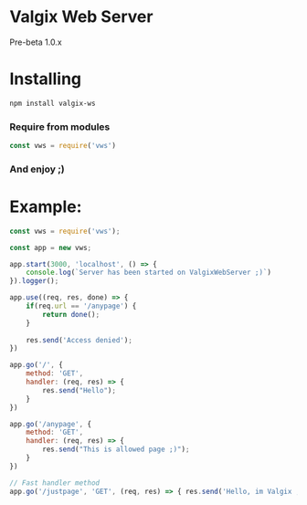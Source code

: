 # Valgix Web Server
Pre-beta 1.0.x

# Installing

```bash
npm install valgix-ws
```

### Require from modules
```js
const vws = require('vws')
```

### **And enjoy ;)**

# Example:
```js
const vws = require('vws');

const app = new vws;

app.start(3000, 'localhost', () => {
    console.log(`Server has been started on ValgixWebServer ;)`)
}).logger();

app.use((req, res, done) => {
    if(req.url == '/anypage') {
        return done();
    }
    
    res.send('Access denied');
})

app.go('/', {
    method: 'GET',
    handler: (req, res) => {
        res.send("Hello");
    }
})

app.go('/anypage', {
    method: 'GET',
    handler: (req, res) => {
        res.send("This is allowed page ;)");
    }
})

// Fast handler method
app.go('/justpage', 'GET', (req, res) => { res.send('Hello, im Valgix ;)') })
```
